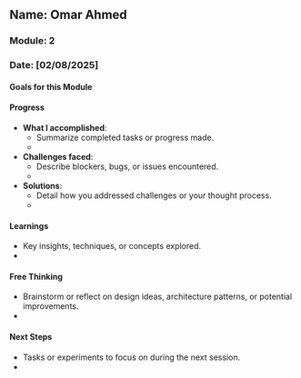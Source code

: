 <!-- Markdown Docs: https://docs.github.com/en/get-started/writing-on-github/getting-started-with-writing-and-formatting-on-github/basic-writing-and-formatting-syntax -->
## Name: Omar Ahmed
### Module: 2

<!-- Repeat the below as needed-->
### Date: [02/08/2025]

#### Goals for this Module
<!-- Example Template (include the brackets to make a checklist, fill them in as appropriate
- [V] make characters fun to design
- [ ] Balance movement
- [ ] Find a game engine
-->

#### Progress
- **What I accomplished**:
  - Summarize completed tasks or progress made.
  - <!--I thougth up some ideas, I want the game to be a boardgame but still feel movement based and have 2 or 3 different character types competing for a common goal-->
- **Challenges faced**:
  - Describe blockers, bugs, or issues encountered.
  -  <!--Just thinking how to balance excessive movement in a board game setting.-->
- **Solutions**:
  - Detail how you addressed challenges or your thought process.
  -  <!--Different movement types can debuff how much you move fromt he dice roll after you exit the special movement-->

#### Learnings
- Key insights, techniques, or concepts explored.
-  <!--All the talk of balance this week got me concerned. I feel it would be easy to accidentaly make something better than another thing and not notice until you have to fix it.-->

#### Free Thinking
- Brainstorm or reflect on design ideas, architecture patterns, or potential improvements.
-  <!--Your entry here or N/A if not applicable for this entry-->
<!--

- How can I balance movement types by messing with the movement system and the attibutes of each class.
  
-->

#### Next Steps
- Tasks or experiments to focus on during the next session.
-  <!--Look at more game engines and see what would be suitable and do the math for how big the board should be.-->
